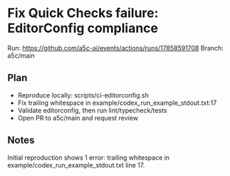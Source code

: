 # Fix Quick Checks failure: EditorConfig compliance

Run: https://github.com/a5c-ai/events/actions/runs/17858591708
Branch: a5c/main

## Plan

- Reproduce locally: scripts/ci-editorconfig.sh
- Fix trailing whitespace in example/codex_run_example_stdout.txt:17
- Validate editorconfig, then run lint/typecheck/tests
- Open PR to a5c/main and request review

## Notes

Initial reproduction shows 1 error: trailing whitespace in example/codex_run_example_stdout.txt line 17.
